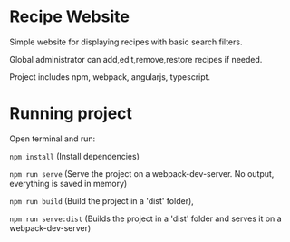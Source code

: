 # Recipe Website
Simple website for displaying recipes with basic search filters. 

Global administrator can add,edit,remove,restore recipes if needed.

Project includes npm, webpack, angularjs, typescript.

# Running project

Open terminal and run:

`npm install` (Install dependencies)

`npm run serve` (Serve the project on a webpack-dev-server. No output, everything is saved in memory)


`npm run build` (Build the project in a 'dist' folder),

`npm run serve:dist` (Builds the project in a 'dist' folder and serves it on a webpack-dev-server)
